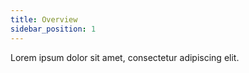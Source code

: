 ```yaml
---
title: Overview
sidebar_position: 1
---
```


Lorem ipsum dolor sit amet, consectetur adipiscing elit.